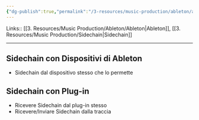```yaml
---
{"dg-publish":true,"permalink":"/3-resources/music-production/ableton/ableton-sidechain/","tags":["note"]}
---
```


Links:: [[3. Resources/Music Production/Ableton/Ableton\|Ableton]], [[3. Resources/Music Production/Sidechain\|Sidechain]]

---
## Sidechain con Dispositivi di Ableton

- Sidechain dal dispositivo stesso che lo permette

## Sidechain con Plug-in

- Ricevere Sidechain dal plug-in stesso
- Ricevere/Inviare Sidechain dalla traccia

